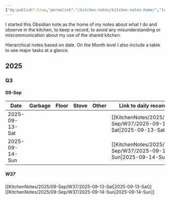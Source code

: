 ```yaml
---
{"dg-publish":true,"permalink":"/kitchen-notes/kitchen-notes-home/","tags":["gardenEntry"]}
---
```


I started this Obsidian note as the home of my notes about what I do and observe in the kitchen, to keep a record, to avoid any misunderstanding or miscommunication about my use of the shared kitchen. 

Hierarchical notes based on date. On the Month level I also include a table to see major tasks at a glance. 

## 2025
### Q3

#### 09-Sep

| Date           | Garbage | Floor | Stove | Other | Link to daily record |
| -------------- | ------- | ----- | ----- | ----- | -------------------- |
| 2025-09-13-Sat |         |       |       |       | [[KitchenNotes/2025/09-Sep/W37/2025-09-13-Sat\|2025-09-13-Sat]]   |
| 2025-09-14-Sun |         |       |       |       | [[KitchenNotes/2025/09-Sep/W37/2025-09-14-Sun\|2025-09-14-Sun]]   |

##### W37
[[KitchenNotes/2025/09-Sep/W37/2025-09-13-Sat\|2025-09-13-Sat]]
[[KitchenNotes/2025/09-Sep/W37/2025-09-14-Sun\|2025-09-14-Sun]]

